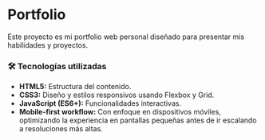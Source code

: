 # Portfolio
Este proyecto es mi portfolio web personal diseñado para presentar mis habilidades y proyectos.
### 🛠️ Tecnologías utilizadas
- **HTML5:** Estructura del contenido.
- **CSS3:** Diseño y estilos responsivos usando Flexbox y Grid.
- **JavaScript (ES6+):** Funcionalidades interactivas.
- **Mobile-first workflow:** Con enfoque en dispositivos móviles, optimizando la experiencia en pantallas pequeñas antes de ir escalando a resoluciones más altas.



